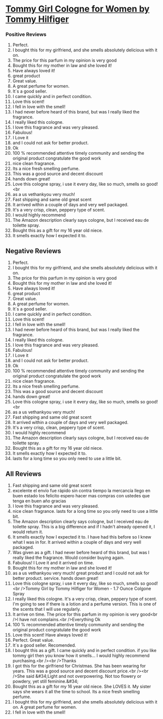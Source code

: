 # [Tommy Girl Cologne for Women by Tommy Hilfiger](https://products.checkmycream.com/products/tommy-girl-cologne-for-women-by-tommy-hilfiger.html)

### Positive Reviews

<ol>
      <li>Perfect.</li>
      <li>I bought this for my girlfriend, and she smells absolutely delicious with it on.</li>
      <li>The price for this parfum in my opinion is very good</li>
      <li>Bought this for my mother in law and she loved it!</li>
      <li>Have always loved it!</li>
      <li>great product</li>
      <li>Great value.</li>
      <li>A great perfume for women.</li>
      <li>It´s a good seller.</li>
      <li>I came quickly and in perfect condition.  </li>
      <li>Love this scent!</li>
      <li>I fell in love with the smell!</li>
      <li>I had never before heard of this brand, but was I really liked the fragrance.  </li>
      <li>I really liked this cologne.  </li>
      <li>I love this fragrance and was very pleased.</li>
      <li>Fabulous!</li>
      <li>I Love it</li>
      <li>and  I could not ask for better  product.</li>
      <li>Ok</li>
      <li>100 % recommended attentive timely community and sending the original product congratulate the good work</li>
      <li>nice clean fragrance.</li>
      <li>Its a nice fresh smelling perfume.</li>
      <li>This was a good source and decent discount</li>
      <li>hands down great!</li>
      <li>Love this cologne spray, i use it every day, like so much, smells so good!&lt;br</li>
      <li>as a us vethankyou very much!  </li>
      <li>Fast shipping and same old great scent</li>
      <li>It arrived within a couple of days and very well packaged.</li>
      <li>It&#x27;s a very crisp, clean, peppery type of scent.  </li>
      <li>I would highly recommend</li>
      <li>The Amazon description clearly says cologne, but I received eau de toilette spray.  </li>
      <li>Bought this as a gift for my 16 year old niece.  </li>
      <li>It smells exactly how I expected it to.</li>
</ol>


<h2>Negative Reviews</h2>
<ol>
<li> Perfect.</li>
<li> I bought this for my girlfriend, and she smells absolutely delicious with it on.</li>
<li> The price for this parfum in my opinion is very good</li>
<li> Bought this for my mother in law and she loved it!</li>
<li> Have always loved it!</li>
<li> great product</li>
<li> Great value.</li>
<li> A great perfume for women.</li>
<li> It´s a good seller.</li>
<li> I came quickly and in perfect condition.  </li>
<li> Love this scent!</li>
<li> I fell in love with the smell!</li>
<li> I had never before heard of this brand, but was I really liked the fragrance.  </li>
<li> I really liked this cologne.  </li>
<li> I love this fragrance and was very pleased.</li>
<li> Fabulous!</li>
<li> I Love it</li>
<li> and  I could not ask for better  product.</li>
<li> Ok</li>
<li> 100 % recommended attentive timely community and sending the original product congratulate the good work</li>
<li> nice clean fragrance.</li>
<li> Its a nice fresh smelling perfume.</li>
<li> This was a good source and decent discount</li>
<li> hands down great!</li>
<li> Love this cologne spray, i use it every day, like so much, smells so good!&lt;br</li>
<li> as a us vethankyou very much!  </li>
<li> Fast shipping and same old great scent</li>
<li> It arrived within a couple of days and very well packaged.</li>
<li> It&#x27;s a very crisp, clean, peppery type of scent.  </li>
<li> I would highly recommend</li>
<li> The Amazon description clearly says cologne, but I received eau de toilette spray.  </li>
<li> Bought this as a gift for my 16 year old niece.  </li>
<li> It smells exactly how I expected it to.</li>
<li> lasts for a long time so you only need to use a little bit.</li>
</ol>

<h2>All Reviews</h2>

<ol>
    <li> Fast shipping and same old great scent</li>
    <li> excelente el envío fue rápido sin contra tiempo la mercancía llego en buen estado los felicito espero hacer mas compras con ustedes que tenga en buen año gracias</li>
    <li> I love this fragrance and was very pleased.</li>
    <li> nice clean fragrance. lasts for a long time so you only need to use a little bit.</li>
    <li> The Amazon description clearly says cologne, but I received eau de toilette spray.  This is a big difference and if I hadn&#x27;t already opened it, I would return it.</li>
    <li> It smells exactly how I expected it to. I have had this before so I knew what I was in for. It arrived within a couple of days and very well packaged.</li>
    <li> Was given as a gift.  I had never before heard of this brand, but was I really liked the fragrance.  Would consider buying again.</li>
    <li> Fabulous! I Love it and it arrived on time.</li>
    <li> Bought this for my mother in law and she loved it!</li>
    <li> as a us vethankyou very much!  great product and  I could not ask for better  product. service. hands down great!</li>
    <li> Love this cologne spray, i use it every day, like so much, smells so good!&lt;br /&gt;Tommy Girl by Tommy Hilfiger for Women - 1.7 Ounce Colgone Spray</li>
    <li> I really liked this cologne.  It&#x27;s a very crisp, clean, peppery type of scent.  I&#x27;m going to see if there is a lotion and a perfume version.  This is one of the scents that I will use regularly.</li>
    <li> It arrive on time. The price for this parfum in my opinion is very good&lt;br /&gt;I have not complains.&lt;br /&gt;Everything Ok</li>
    <li> 100 % recommended attentive timely community and sending the original product congratulate the good work</li>
    <li> Love this scent! Have always loved it!</li>
    <li> Perfect. Great value.</li>
    <li> It´s a good seller. Recomended.</li>
    <li> I bought this as a gift.  I came quickly and in perfect condition.  if you like tommy girl then you know how it smells... I would highly recommend purchasing.&lt;br /&gt;&lt;br /&gt;Thanks</li>
    <li> I got this for the girlfriend for Christmas. She has been wearing for years. This was a good source and decent discount price.&lt;br /&gt;&lt;br /&gt;She said &amp;#34;Light and not overpowering. Not too flowery or powdery, yet still feminine.&amp;#34;</li>
    <li> Bought this as a gift for my 16 year old niece.  She LOVES it.  My sister says she wears it all the time to school.  Its a nice fresh smelling perfume.</li>
    <li> I bought this for my girlfriend, and she smells absolutely delicious with it on. A great perfume for women.</li>
    <li> I fell in love with the smell!</li>
</ol>




